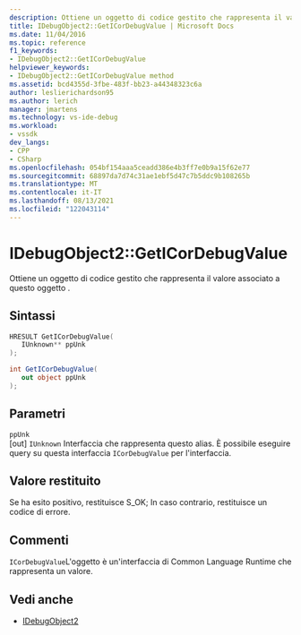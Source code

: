 ```yaml
---
description: Ottiene un oggetto di codice gestito che rappresenta il valore associato a questo oggetto .
title: IDebugObject2::GetICorDebugValue | Microsoft Docs
ms.date: 11/04/2016
ms.topic: reference
f1_keywords:
- IDebugObject2::GetICorDebugValue
helpviewer_keywords:
- IDebugObject2::GetICorDebugValue method
ms.assetid: bcd4355d-3fbe-483f-bb23-a44348323c6a
author: leslierichardson95
ms.author: lerich
manager: jmartens
ms.technology: vs-ide-debug
ms.workload:
- vssdk
dev_langs:
- CPP
- CSharp
ms.openlocfilehash: 054bf154aaa5ceadd386e4b3ff7e0b9a15f62e77
ms.sourcegitcommit: 68897da7d74c31ae1ebf5d47c7b5ddc9b108265b
ms.translationtype: MT
ms.contentlocale: it-IT
ms.lasthandoff: 08/13/2021
ms.locfileid: "122043114"
---
```

# <a name="idebugobject2geticordebugvalue"></a>IDebugObject2::GetICorDebugValue
Ottiene un oggetto di codice gestito che rappresenta il valore associato a questo oggetto .

## <a name="syntax"></a>Sintassi

```cpp
HRESULT GetICorDebugValue(
   IUnknown** ppUnk
);
```

```csharp
int GetICorDebugValue(
   out object ppUnk
);
```

## <a name="parameters"></a>Parametri
`ppUnk`\
[out] `IUnknown` Interfaccia che rappresenta questo alias. È possibile eseguire query su questa interfaccia `ICorDebugValue` per l'interfaccia.

## <a name="return-value"></a>Valore restituito
 Se ha esito positivo, restituisce S_OK; In caso contrario, restituisce un codice di errore.

## <a name="remarks"></a>Commenti
 `ICorDebugValue`L'oggetto è un'interfaccia di Common Language Runtime che rappresenta un valore.

## <a name="see-also"></a>Vedi anche
- [IDebugObject2](../../../extensibility/debugger/reference/idebugobject2.md)
